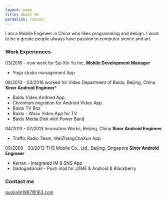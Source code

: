 ```yaml
---
layout: page
title: About Me
permalink: /about/
---
```


I am a Mobile Engineer in China who likes programming and design.
I want to be a greate people always have passion to computor sience and art.

### Work Experiences
03/2016 - now work for Sui Xin Yu Inc.
**Mobile Development Manager**
- Yoga studio management App

08/2013 - 03/2016 worked for Video Department of Baidu, Beijing, China
**Sinor Android Engineer***
- Baidu Video Android App
- Chromium migration for Android Video App.
- Baidu TV Box
- Baidu - Wasu Video App for TV
- Baidu Media Disk with Power Band

04/2013 - 07/2013 Innovation Works, Beijing, China
**Sinor Android Engineer**
- Traffic Radio Team, WeiZhangChaXun App

09/2009 - 03/2013 THS Mobile Co., Ltd., Beijing, Singapore
**Sinor Android Engineer**
- Kerren - Integrated IM & SNS App
- Gadogadomail - Push mail for J2ME & Android & Blackberry


### Contact me
[guojialin1987@163.com](mailto:guojialin1987@163.com)